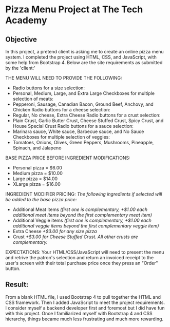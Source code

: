 # Pizza Menu Project at The Tech Academy

## Objective
In this project, a pretend client is asking me to create an online pizza menu system. I completed the project using HTML, CSS, and JavaScript, with some help from Bootstrap 4. Below are the site requirements as submitted by the 'client:'
  
THE MENU WILL NEED TO PROVIDE THE FOLLOWING:
* Radio buttons for a size selection:
* Personal, Medium, Large, and Extra Large
Checkboxes for multiple selection of meats:
* Pepperoni, Sausage, Canadian Bacon, Ground Beef, Anchovy, and Chicken
Radio buttons for a cheese selection:
* Regular, No cheese, Extra Cheese
Radio buttons for a crust selection:
* Plain Crust, Garlic Butter Crust, Cheese Stuffed Crust, Spicy Crust, and House Special Crust
Radio buttons for a sauce selection:
* Marinara sauce, White sauce, Barbecue sauce, and No Sauce
Checkboxes for multiple selection of veggies:
* Tomatoes, Onions, Olives, Green Peppers, Mushrooms, Pineapple, Spinach, and Jalapeno
  
BASE PIZZA PRICE BEFORE INGREDIENT MODIFICATIONS:
* Personal pizza = $6.00
* Medium pizza = $10.00
* Large pizza = $14.00
* XLarge pizza = $16.00
  
INGREDIENT MODIFIER PRICING:
*The following ingredients if selected will be added to the base pizza price:*
* Additional Meat items *(first one is complementary, +$1.00 each additional meat items beyond the first complementary meat item)*
* Additional Veggie items *(first one is complementary, +$1.00 each additional veggie items beyond the first complementary veggie item)*
* Extra Cheese *+$3.00 for any size pizza*
* Crust *+$3.00 for Cheese Stuffed Crust. All other crusts are complementary.*
  
EXPECTATIONS:
Your HTML/CSS/JavaScript will need to present the menu and retrive the patron's selection and return an invoiced receipt to the user's screen with their total purchase price once they press an "Order" button.

## Result:
From a blank HTML file, I used Bootstrap 4 to pull together the HTML and CSS framework. Then I added JavaScript to meet the project requirements. I consider myself a backend developer first and foremost but I did have fun with this project. Once I familiarized myself with Bootstrap 4 and CSS hierarchy, things became much less frustrating and much more rewarding.
 
